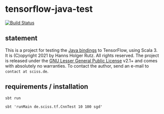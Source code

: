 # tensorflow-java-test

[![Build Status](https://github.com/Sciss/tensorflow-java-test/workflows/Scala%20CI/badge.svg?branch=main)](https://github.com/Sciss/tensorflow-java-test/actions?query=workflow%3A%22Scala+CI%22)

## statement

This is a project for testing the [Java bindings](https://github.com/tensorflow/java) to TensorFlow, using Scala 3.
It is (C)opyright 2021 by Hanns Holger Rutz. All rights reserved. The project is released under 
the [GNU Lesser General Public License](https://raw.github.com/Sciss/tensorflow-java-test/main/LICENSE) v2.1+ and
comes with absolutely no warranties. To contact the author, send an e-mail to `contact at sciss.de`.

## requirements / installation

`sbt run`

`sbt 'runMain de.sciss.tf.CnnTest 10 100 sgd'`
